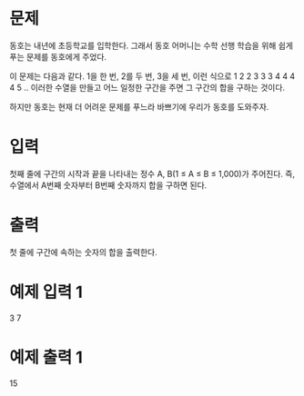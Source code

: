 # 문제
동호는 내년에 초등학교를 입학한다. 그래서 동호 어머니는 수학 선행 학습을 위해 쉽게 푸는 문제를 동호에게 주었다.

이 문제는 다음과 같다. 1을 한 번, 2를 두 번, 3을 세 번, 이런 식으로 1 2 2 3 3 3 4 4 4 4 5 .. 이러한 수열을 만들고 어느 일정한 구간을 주면 그 구간의 합을 구하는 것이다.

하지만 동호는 현재 더 어려운 문제를 푸느라 바쁘기에 우리가 동호를 도와주자.

# 입력
첫째 줄에 구간의 시작과 끝을 나타내는 정수 A, B(1 ≤ A ≤ B ≤ 1,000)가 주어진다. 즉, 수열에서 A번째 숫자부터 B번째 숫자까지 합을 구하면 된다.

# 출력
첫 줄에 구간에 속하는 숫자의 합을 출력한다.

# 예제 입력 1 
3 7
# 예제 출력 1 
15
